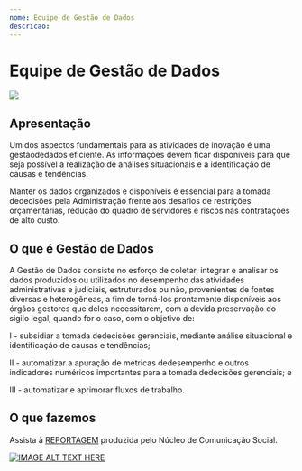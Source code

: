 ```yaml
---
nome: Equipe de Gestão de Dados
descricao:
---
```


# Equipe de Gestão de Dados

![](https://www.jfsp.jus.br/documentos/administrativo/UCIN/inovajusp/gestao-dados/Imagens/egd_fundo_transparente_colorido_medio.png)

## Apresentação

Um dos aspectos fundamentais para as atividades de inovação é uma gestãodedados eficiente. As informações devem ficar disponíveis para que seja possível a realização de análises situacionais e a identificação de causas e tendências.

Manter os dados organizados e disponíveis é essencial para a tomada dedecisões pela Administração frente aos desafios de restrições orçamentárias, redução do quadro de servidores e riscos nas contratações de alto custo.

## O que é Gestão de Dados
 
A Gestão de Dados consiste no esforço de coletar, integrar e analisar os dados produzidos ou utilizados no desempenho das atividades administrativas e judiciais, estruturados ou não, provenientes de fontes diversas e heterogêneas, a fim de torná-los prontamente disponíveis aos órgãos gestores que deles necessitarem, com a devida preservação do sigilo legal, quando for o caso, com o objetivo de:

I - subsidiar a tomada dedecisões gerenciais, mediante análise situacional e identificação de causas e tendências;

II - automatizar a apuração de métricas dedesempenho e outros indicadores numéricos importantes para a tomada dedecisões gerenciais; e

III - automatizar e aprimorar fluxos de trabalho. 

## O que fazemos

Assista à [REPORTAGEM](https://youtu.be/NjCrZUPbo0o) produzida pelo Núcleo de Comunicação Social.

[![IMAGE ALT TEXT HERE](http://img.youtube.com/vi/NjCrZUPbo0o/0.jpg)](http://www.youtube.com/watch?v=NjCrZUPbo0o)
